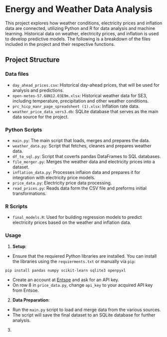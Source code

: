 # Energy and Weather Data Analysis
This project explores how weather conditions, electricity prices and inflation data are connected, utilizing Python and R for data analysis and machine learning. Historical data on weather, electricity prices, and inflation is used to develop predictive models. The following is a breakdown of the files included in the project and their respective functions.
## Project Structure
### Data files
* `day_ahead_prices.csv`: Historical day-ahead prices, that will be used for analysis and predictions.
* `open-meteo-57.68N12.03E9m.xlsx`: Historical weather data for SE3, including temperature, precipitation and other weather conditions.
* `prc_hicp_manr_page_spreadsheet (1).xlsx`: Inflation rate data.
* `weather_price_data_vers3.db`: SQLite database that serves as the main data source for the project.
### Python Scripts
* `main.py`: The main script that loads, merges and prepares the data.
* `weather_data.py`: Script that fetches, cleanes and prepares weather data.
* `df_to_sql.py`: Script that coverts pandas DataFrames to SQL databases.
* `file_merger.py`: Merges the weather data and electricity prices into a dataset.
* `inflation_data.py`: Processes inflaion data and prepares it for integration with electricity price models.
* `price_data.py`: Electricity price data processing.
* `read_prices.py`: Reads data form the CSV file and preforms initial transformations.
### R Scripts
* `final_models.R`: Used for building regression models to predict electricity prices based on the weather and inflation data.
### Usage
1. __Setup__:
* Ensure that the requiered Python libraries are installed. You can install the libraries using the `requierments.txt` or manually via `pip`:
``` 
pip install pandas numpy scikit-learn sqlite3 openpyxl
```
* Create an account at [Entsoe](https://transparency.entsoe.eu/dashboard/show) and ask for an API key.
* On row 8 in `price_data.py`, change `api_key` to your acquired API key from Entsoe.
2. __Data Preparation__:
* Run the `main.py` script to load and merge data from the various sources.
* The script will save the final dataset to an SQLite database for further analysis.
3.
